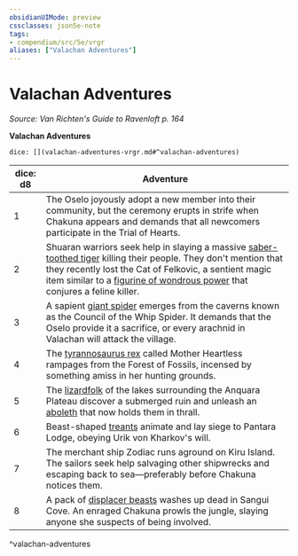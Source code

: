 ```yaml
---
obsidianUIMode: preview
cssclasses: json5e-note
tags:
- compendium/src/5e/vrgr
aliases: ["Valachan Adventures"]
---
```

# Valachan Adventures
*Source: Van Richten's Guide to Ravenloft p. 164* 

**Valachan Adventures**

`dice: [](valachan-adventures-vrgr.md#^valachan-adventures)`

| dice: d8 | Adventure |
|----------|-----------|
| 1 | The Oselo joyously adopt a new member into their community, but the ceremony erupts in strife when Chakuna appears and demands that all newcomers participate in the Trial of Hearts. |
| 2 | Shuaran warriors seek help in slaying a massive [saber-toothed tiger](/Systems/5e/bestiary/beast/saber-toothed-tiger.md) killing their people. They don't mention that they recently lost the Cat of Felkovic, a sentient magic item similar to a [figurine of wondrous power](/Systems/5e/items/figurine-of-wondrous-power.md) that conjures a feline killer. |
| 3 | A sapient [giant spider](/Systems/5e/bestiary/beast/giant-spider.md) emerges from the caverns known as the Council of the Whip Spider. It demands that the Oselo provide it a sacrifice, or every arachnid in Valachan will attack the village. |
| 4 | The [tyrannosaurus rex](/Systems/5e/bestiary/beast/tyrannosaurus-rex.md) called Mother Heartless rampages from the Forest of Fossils, incensed by something amiss in her hunting grounds. |
| 5 | The [lizardfolk](/Systems/5e/bestiary/humanoid/lizardfolk.md) of the lakes surrounding the Anquara Plateau discover a submerged ruin and unleash an [aboleth](/Systems/5e/bestiary/aberration/aboleth.md) that now holds them in thrall. |
| 6 | Beast-shaped [treants](/Systems/5e/bestiary/plant/treant.md) animate and lay siege to Pantara Lodge, obeying Urik von Kharkov's will. |
| 7 | The merchant ship Zodiac runs aground on Kiru Island. The sailors seek help salvaging other shipwrecks and escaping back to sea—preferably before Chakuna notices them. |
| 8 | A pack of [displacer beasts](/Systems/5e/bestiary/monstrosity/displacer-beast.md) washes up dead in Sangui Cove. An enraged Chakuna prowls the jungle, slaying anyone she suspects of being involved. |
^valachan-adventures